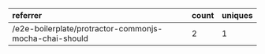 | referrer                                               | count | uniques |
| :----------------------------------------------------- | :---- | :------ |
| /e2e-boilerplate/protractor-commonjs-mocha-chai-should | 2     | 1       |